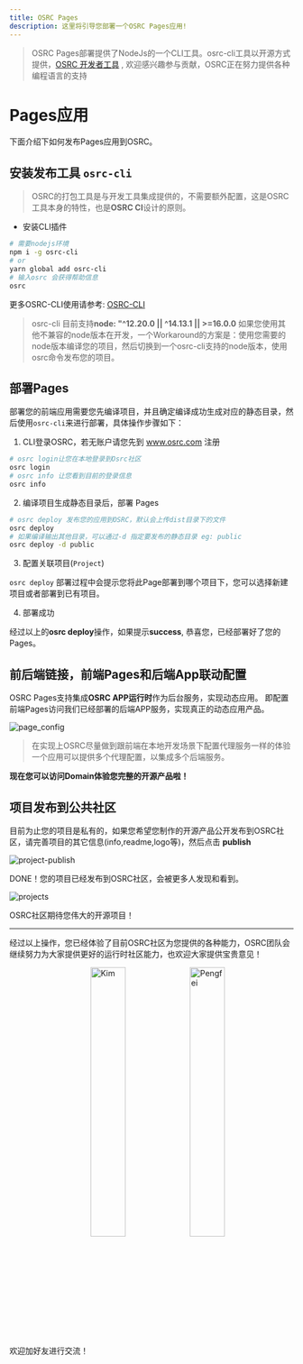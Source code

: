 ```yaml
---
title: OSRC Pages
description: 这里将引导您部署一个OSRC Pages应用!
---
```


> OSRC Pages部署提供了NodeJs的一个CLI工具。osrc-cli工具以开源方式提供，[OSRC 开发者工具](https://github.com/maplecloudy/maplecloudy-osrc-tools/tree/master/osrc-cli) , 欢迎感兴趣参与贡献，OSRC正在努力提供各种编程语言的支持

# Pages应用

下面介绍下如何发布Pages应用到OSRC。

## 安装发布工具 `osrc-cli`   

> OSRC的打包工具是与开发工具集成提供的，不需要额外配置，这是OSRC工具本身的特性，也是**OSRC CI**设计的原则。

- 安装CLI插件

```bash
# 需要nodejs环境 
npm i -g osrc-cli
# or
yarn global add osrc-cli
# 输入osrc 会获得帮助信息
osrc
```

更多OSRC-CLI使用请参考: [OSRC-CLI](https://www.npmjs.com/package/osrc-cli)    

> osrc-cli 目前支持**node: "^12.20.0 || ^14.13.1 || >=16.0.0**
> 如果您使用其他不兼容的node版本在开发，一个Workaround的方案是：使用您需要的node版本编译您的项目，然后切换到一个osrc-cli支持的node版本，使用osrc命令发布您的项目。

## 部署Pages

部署您的前端应用需要您先编译项目，并且确定编译成功生成对应的静态目录，然后使用`osrc-cli`来进行部署，具体操作步骤如下：


1. CLI登录OSRC，若无账户请您先到 www.osrc.com 注册  

```bash
# osrc login让您在本地登录到Osrc社区
osrc login
# osrc info 让您看到目前的登录信息
osrc info
```

2. 编译项目生成静态目录后，部署 Pages 

```bash
# osrc deploy 发布您的应用到OSRC，默认会上传dist目录下的文件
osrc deploy
# 如果编译输出其他目录，可以通过-d 指定要发布的静态目录 eg: public
osrc deploy -d public
```

3. 配置关联项目(`Project`)  

`osrc deploy` 部署过程中会提示您将此Page部署到哪个项目下，您可以选择新建项目或者部署到已有项目。   

4. 部署成功 

经过以上的**osrc deploy**操作，如果提示**success**, 恭喜您，已经部署好了您的Pages。


## 前后端链接，前端Pages和后端App联动配置  

OSRC Pages支持集成**OSRC APP运行时**作为后台服务，实现动态应用。 
即配置前端Pages访问我们已经部署的后端APP服务，实现真正的动态应用产品。  


![page_config](/assets/img/page-config.png)   

> 在实现上OSRC尽量做到跟前端在本地开发场景下配置代理服务一样的体验
> 一个应用可以提供多个代理配置，以集成多个后端服务。

**现在您可以访问Domain体验您完整的开源产品啦！**  

## 项目发布到公共社区   

目前为止您的项目是私有的，如果您希望您制作的开源产品公开发布到OSRC社区，请完善项目的其它信息(info,readme,logo等)，然后点击 **publish**  

![project-publish](/assets/img/[project-publish.png)   

DONE！您的项目已经发布到OSRC社区，会被更多人发现和看到。    

![projects](/assets/img/[projects.png)

OSRC社区期待您伟大的开源项目！   

----

经过以上操作，您已经体验了目前OSRC社区为您提供的各种能力，OSRC团队会继续努力为大家提供更好的运行时社区能力，也欢迎大家提供宝贵意见！

欢迎加好友进行交流！
<img src="/assets/img/kim-card.jpg" width = "35%" height = "35%" alt="Kim" align=center /><img src="/assets/img/pengfei-card.jpg" width = "35%" height = "35%" alt="Pengfei" align=center />
